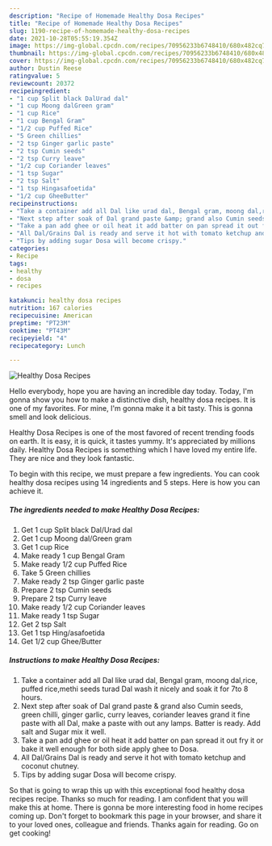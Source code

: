 ```yaml
---
description: "Recipe of Homemade Healthy Dosa Recipes"
title: "Recipe of Homemade Healthy Dosa Recipes"
slug: 1190-recipe-of-homemade-healthy-dosa-recipes
date: 2021-10-28T05:55:19.354Z
image: https://img-global.cpcdn.com/recipes/70956233b6748410/680x482cq70/healthy-dosa-recipes-recipe-main-photo.jpg
thumbnail: https://img-global.cpcdn.com/recipes/70956233b6748410/680x482cq70/healthy-dosa-recipes-recipe-main-photo.jpg
cover: https://img-global.cpcdn.com/recipes/70956233b6748410/680x482cq70/healthy-dosa-recipes-recipe-main-photo.jpg
author: Dustin Reese
ratingvalue: 5
reviewcount: 20372
recipeingredient:
- "1 cup Split black DalUrad dal"
- "1 cup Moong dalGreen gram"
- "1 cup Rice"
- "1 cup Bengal Gram"
- "1/2 cup Puffed Rice"
- "5 Green chillies"
- "2 tsp Ginger garlic paste"
- "2 tsp Cumin seeds"
- "2 tsp Curry leave"
- "1/2 cup Coriander leaves"
- "1 tsp Sugar"
- "2 tsp Salt"
- "1 tsp Hingasafoetida"
- "1/2 cup GheeButter"
recipeinstructions:
- "Take a container add all Dal like urad dal, Bengal gram, moong dal,rice, puffed rice,methi seeds turad Dal wash it nicely and soak it for 7to 8 hours."
- "Next step after soak of Dal grand paste &amp; grand also Cumin seeds, green chilli, ginger garlic, curry leaves, coriander leaves grand it fine paste with all Dal, make a paste with out any lamps. Batter is ready. Add salt and Sugar mix it well."
- "Take a pan add ghee or oil heat it add batter on pan spread it out fry it or bake it well enough for both side apply ghee to Dosa."
- "All Dal/Grains Dal is ready and serve it hot with tomato ketchup and coconut chutney."
- "Tips by adding sugar Dosa will become crispy."
categories:
- Recipe
tags:
- healthy
- dosa
- recipes

katakunci: healthy dosa recipes 
nutrition: 167 calories
recipecuisine: American
preptime: "PT23M"
cooktime: "PT43M"
recipeyield: "4"
recipecategory: Lunch

---
```



![Healthy Dosa Recipes](https://img-global.cpcdn.com/recipes/70956233b6748410/680x482cq70/healthy-dosa-recipes-recipe-main-photo.jpg)

Hello everybody, hope you are having an incredible day today. Today, I'm gonna show you how to make a distinctive dish, healthy dosa recipes. It is one of my favorites. For mine, I'm gonna make it a bit tasty. This is gonna smell and look delicious.

Healthy Dosa Recipes is one of the most favored of recent trending foods on earth. It is easy, it is quick, it tastes yummy. It's appreciated by millions daily. Healthy Dosa Recipes is something which I have loved my entire life. They are nice and they look fantastic.




To begin with this recipe, we must prepare a few ingredients. You can cook healthy dosa recipes using 14 ingredients and 5 steps. Here is how you can achieve it.

<!--inarticleads1-->

##### The ingredients needed to make Healthy Dosa Recipes:

1. Get 1 cup Split black Dal/Urad dal
1. Get 1 cup Moong dal/Green gram
1. Get 1 cup Rice
1. Make ready 1 cup Bengal Gram
1. Make ready 1/2 cup Puffed Rice
1. Take 5 Green chillies
1. Make ready 2 tsp Ginger garlic paste
1. Prepare 2 tsp Cumin seeds
1. Prepare 2 tsp Curry leave
1. Make ready 1/2 cup Coriander leaves
1. Make ready 1 tsp Sugar
1. Get 2 tsp Salt
1. Get 1 tsp Hing/asafoetida
1. Get 1/2 cup Ghee/Butter




<!--inarticleads2-->

##### Instructions to make Healthy Dosa Recipes:

1. Take a container add all Dal like urad dal, Bengal gram, moong dal,rice, puffed rice,methi seeds turad Dal wash it nicely and soak it for 7to 8 hours.
1. Next step after soak of Dal grand paste &amp; grand also Cumin seeds, green chilli, ginger garlic, curry leaves, coriander leaves grand it fine paste with all Dal, make a paste with out any lamps. Batter is ready. Add salt and Sugar mix it well.
1. Take a pan add ghee or oil heat it add batter on pan spread it out fry it or bake it well enough for both side apply ghee to Dosa.
1. All Dal/Grains Dal is ready and serve it hot with tomato ketchup and coconut chutney.
1. Tips by adding sugar Dosa will become crispy.




So that is going to wrap this up with this exceptional food healthy dosa recipes recipe. Thanks so much for reading. I am confident that you will make this at home. There is gonna be more interesting food in home recipes coming up. Don't forget to bookmark this page in your browser, and share it to your loved ones, colleague and friends. Thanks again for reading. Go on get cooking!
